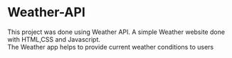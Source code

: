 # Weather-API
This project was done using Weather API. A simple Weather website done with HTML,CSS and Javascript.  
The Weather app helps to provide current weather conditions to users 
